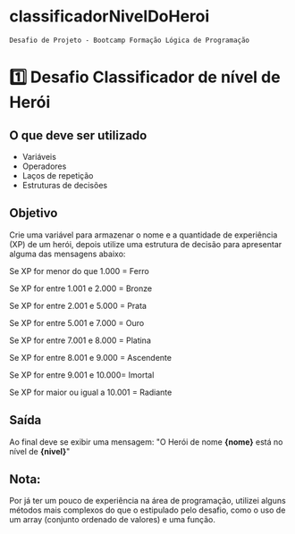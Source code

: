 # classificadorNivelDoHeroi

    Desafio de Projeto - Bootcamp Formação Lógica de Programação

# 1️⃣ Desafio Classificador de nível de Herói

## O que deve ser utilizado

- Variáveis
- Operadores
- Laços de repetição
- Estruturas de decisões

## Objetivo

Crie uma variável para armazenar o nome e a quantidade de experiência (XP) de um herói, 
depois utilize uma estrutura de decisão para apresentar alguma das mensagens abaixo:

Se XP for menor do que 1.000 = Ferro

Se XP for entre 1.001 e 2.000 = Bronze

Se XP for entre 2.001 e 5.000 = Prata

Se XP for entre 5.001 e 7.000 = Ouro

Se XP for entre 7.001 e 8.000 = Platina

Se XP for entre 8.001 e 9.000 = Ascendente

Se XP for entre 9.001 e 10.000= Imortal

Se XP for maior ou igual a 10.001 = Radiante


## Saída

Ao final deve se exibir uma mensagem:
"O Herói de nome **{nome}** está no nível de **{nivel}**"

## Nota: 

Por já ter um pouco de experiência na área de programação, utilizei alguns métodos mais complexos do que o estipulado pelo desafio, como o uso de um array (conjunto ordenado de valores) e uma função.

